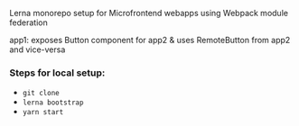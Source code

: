 Lerna monorepo setup for Microfrontend webapps using Webpack module federation

app1: exposes Button component for app2 & uses RemoteButton from app2 and vice-versa

### Steps for local setup:

- `git clone`
- `lerna bootstrap`
- `yarn start`
